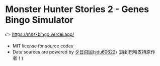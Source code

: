# Monster Hunter Stories 2 - Genes Bingo Simulator

👉 https://mhs-bingo.vercel.app/

- MIT license for source codes
- Data sources are powered by [夕日飛回(sdu60622)](https://forum.gamer.com.tw/C.php?bsn=5786&snA=162812) (請到巴哈支持原作者！)
